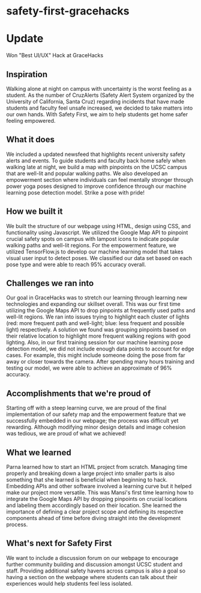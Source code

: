 # safety-first-gracehacks

# Update 
Won "Best UI/UX" Hack at GraceHacks

## Inspiration

Walking alone at night on campus with uncertainty is the worst feeling as a student. As the number of CruzAlerts (Safety Alert System organized by the University of California, Santa Cruz) regarding incidents that have made students and faculty feel unsafe increased, we decided to take matters into our own hands. With Safety First, we aim to help students get home safer feeling empowered.

## What it does
We included a updated newsfeed that highlights recent university safety alerts and events. To guide students and faculty back home safely when walking late at night, we build a map with pinpoints on the UCSC campus that are well-lit and popular walking paths. We also developed an empowerment section where individuals can feel mentally stronger through power yoga poses designed to improve confidence through our machine learning pose detection model. Strike a pose with pride!

## How we built it
We built the structure of our webpage using HTML, design using CSS, and functionality using Javascript. We utilized the Google Map API to pinpoint crucial safety spots on campus with lampost icons to indicate popular walking paths and well-lit regions. For the empowerment feature, we utilized TensorFlow.js to develop our machine learning model that takes visual user input to detect poses. We classified our data set based on each pose type and were able to reach 95% accuracy overall.

## Challenges we ran into
Our goal in GraceHacks was to stretch our learning through learning new technologies and expanding our skillset overall. This was our first time utilizing the Google Maps API to drop pinpoints at frequently used paths and well-lit regions. We ran into issues trying to highlight each cluster of lights (red: more frequent path and well-light; blue: less frequent and possible light) respectively. A solution we found was grouping pinpoints based on their relative location to highlight more frequent walking regions with good lighting. Also, in our first training session for our machine learning pose detection model, we did not include enough data points to account for edge cases. For example, this might include someone doing the pose from far away or closer towards the camera. After spending many hours training and testing our model, we were able to achieve an approximate of 96% accuracy.


## Accomplishments that we're proud of
Starting off with a steep learning curve, we are proud of the final implementation of our safety map and the empowerment feature that we successfully embedded in our webpage; the process was difficult yet rewarding. Although modifying minor design details and image cohesion was tedious, we are proud of what we achieved! 

## What we learned
Parna learned how to start an HTML project from scratch. Managing time properly and breaking down a large project into smaller parts is also something that she learned is beneficial when beginning to hack. Embedding APIs and other software involved a learning curve but it helped make our project more versatile. This was Mansi's first time learning how to integrate the Google Maps API by dropping pinpoints on crucial locations and labeling them accordingly based on their location. She learned the importance of defining a clear project scope and defining its respective components ahead of time before diving straight into the development process. 


## What's next for Safety First
We want to include a discussion forum on our webpage to encourage further community building and discussion amongst UCSC student and staff. Providing additional safety havens across campus is also a goal so having a section on the webpage where students can talk about their experiences would help students feel less isolated. 
